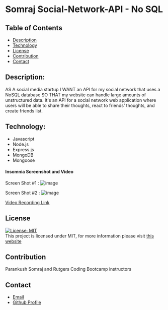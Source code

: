 # Somraj Social-Network-API - No SQL

## Table of Contents

- [Description](#description)
- [Technology](#technology)
- [License](#license)
- [Contribution](#contribution)
- [Contact](#contact)

## Description:
AS A social media startup I WANT an API for my social network that uses a NoSQL database
SO THAT my website can handle large amounts of unstructured data.
It's an API for a social network web application where users will be able to share their thoughts, react to friends’ thoughts, and create friends list.

## Technology:

- Javascript
- Node.js
- Express.js
- MongoDB
- Mongoose

#### Insomnia Screenshot and Video
Screen Shot #1 : 
![image](https://github.com/bootcamparankush/somraj-social-network-api/assets/120338398/443065d8-4927-4ead-bef3-7f3cdee48edc)


Screen Shot #2 :
![image](https://github.com/bootcamparankush/somraj-social-network-api/assets/120338398/d6595f18-90b2-45cc-a95d-3be7f54832fb)

[Video Recording Link](https://youtu.be/txdrN13AM0I)


## License

[![License: MIT](https://img.shields.io/badge/License-MIT-yellow.svg)](https://opensource.org/licenses/MIT) <br>
This project is licensed under MIT, for more information please visit [this website](https://opensource.org/licenses/MIT)

## Contribution

Parankush Somraj and Rutgers Coding Bootcamp instructors 

## Contact

- [Email](mailto:parankush.somraj@gmail.com)
- [Github Profile](https://github.com/bootcamparankush)
